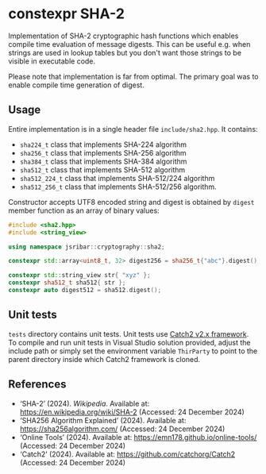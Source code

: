 # constexpr SHA-2

Implementation of SHA-2 cryptographic hash functions which enables compile time evaluation of message digests. This can be useful e.g. when strings are used in lookup tables but you don't want those strings to be visible in executable code.

Please note that implementation is far from optimal. The primary goal was to enable compile time generation of digest.

## Usage

Entire implementation is in a single header file `include/sha2.hpp`. It contains:

- `sha224_t` class that implements SHA-224 algorithm
- `sha256_t` class that implements SHA-256 algorithm
- `sha384_t` class that implements SHA-384 algorithm
- `sha512_t` class that implements SHA-512 algorithm
- `sha512_224_t` class that implements SHA-512/224 algorithm
- `sha512_256_t` class that implements SHA-512/256 algorithm.

Constructor accepts UTF8 encoded string and digest is obtained by `digest` member function as an array of binary values:

```C++
#include <sha2.hpp>
#include <string_view>

using namespace jsribar::cryptography::sha2;

constexpr std::array<uint8_t, 32> digest256 = sha256_t{"abc"}.digest();

constexpr std::string_view str{ "xyz" };
constexpr sha512_t sha512{ str };
constexpr auto digest512 = sha512.digest(); 
```

## Unit tests

`tests` directory contains unit tests. Unit tests use [Catch2 v2.x framework](https://github.com/catchorg/Catch2/tree/v2.x). To compile and run unit tests in Visual Studio solution provided, adjust the include path or simply set the environment variable `ThirParty` to point to the parent directory inside which Catch2 framework is cloned.

## References

- ‘SHA-2’ (2024). *Wikipedia*. Available at: https://en.wikipedia.org/wiki/SHA-2 (Accessed: 24 December 2024)
- ‘SHA256 Algorithm Explained’ (2024). Available at: https://sha256algorithm.com/ (Accessed: 24 December 2024)
- ‘Online Tools’ (2024). Available at: https://emn178.github.io/online-tools/ (Accessed: 24 December 2024)
- ‘Catch2’ (2024). Available at: https://github.com/catchorg/Catch2 (Accessed: 24 December 2024)
